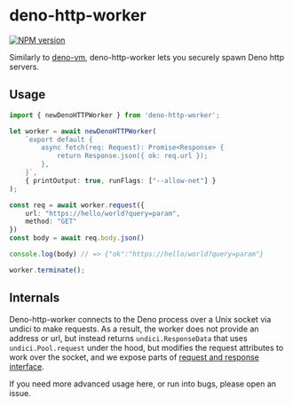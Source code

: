 # deno-http-worker

[![NPM version](https://img.shields.io/npm/v/deno-http-worker.svg?style=flat)](https://npmjs.org/package/deno-http-worker)

Similarly to [deno-vm](https://github.com/casual-simulation/node-deno-vm), deno-http-worker lets you securely spawn Deno http servers.

## Usage

```ts
import { newDenoHTTPWorker } from 'deno-http-worker';

let worker = await newDenoHTTPWorker(
    `export default {
        async fetch(req: Request): Promise<Response> {
            return Response.json({ ok: req.url });
        },
    }`,
    { printOutput: true, runFlags: ["--allow-net"] }
);

const req = await worker.request({
    url: "https://hello/world?query=param",
    method: "GET"
})
const body = await req.body.json()

console.log(body) // => {"ok":"https://hello/world?query=param"}

worker.terminate();
```

## Internals

Deno-http-worker connects to the Deno process over a Unix socket via undici to make requests.  As a result, the worker does not provide an address or url, but instead returns `undici.ResponseData` that uses `undici.Pool.request` under the hood, but modifies the request attributes to work over the socket, and we expose parts of [request and response interface](./src/types.ts).

If you need more advanced usage here, or run into bugs, please open an issue.